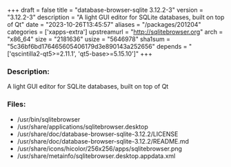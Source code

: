 +++
draft = false
title = "database-browser-sqlite 3.12.2-3"
version = "3.12.2-3"
description = "A light GUI editor for SQLite databases, built on top of Qt"
date = "2023-10-26T13:45:57"
aliases = "/packages/201204"
categories = ['xapps-extra']
upstreamurl = "http://sqlitebrowser.org"
arch = "x86_64"
size = "2181636"
usize = "5646978"
sha1sum = "5c36bf6bd176465605406179d3e890143a252656"
depends = "['qscintilla2-qt5>=2.11.1', 'qt5-base>=5.15.10']"
+++
### Description: 
A light GUI editor for SQLite databases, built on top of Qt

### Files: 
* /usr/bin/sqlitebrowser
* /usr/share/applications/sqlitebrowser.desktop
* /usr/share/doc/database-browser-sqlite-3.12.2/LICENSE
* /usr/share/doc/database-browser-sqlite-3.12.2/README.md
* /usr/share/icons/hicolor/256x256/apps/sqlitebrowser.png
* /usr/share/metainfo/sqlitebrowser.desktop.appdata.xml
